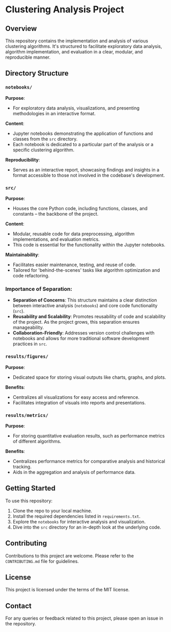 # Clustering Analysis Project

## Overview
This repository contains the implementation and analysis of various clustering algorithms. It's structured to facilitate exploratory data analysis, algorithm implementation, and evaluation in a clear, modular, and reproducible manner.

## Directory Structure

### `notebooks/`

**Purpose**: 
- For exploratory data analysis, visualizations, and presenting methodologies in an interactive format.

**Content**: 
- Jupyter notebooks demonstrating the application of functions and classes from the `src` directory. 
- Each notebook is dedicated to a particular part of the analysis or a specific clustering algorithm.

**Reproducibility**: 
- Serves as an interactive report, showcasing findings and insights in a format accessible to those not involved in the codebase's development.

### `src/`

**Purpose**: 
- Houses the core Python code, including functions, classes, and constants – the backbone of the project.

**Content**: 
- Modular, reusable code for data preprocessing, algorithm implementations, and evaluation metrics.
- This code is essential for the functionality within the Jupyter notebooks.

**Maintainability**: 
- Facilitates easier maintenance, testing, and reuse of code. 
- Tailored for 'behind-the-scenes' tasks like algorithm optimization and code refactoring.

### Importance of Separation:
- **Separation of Concerns**: This structure maintains a clear distinction between interactive analysis (`notebooks`) and core code functionality (`src`).
- **Reusability and Scalability**: Promotes reusability of code and scalability of the project. As the project grows, this separation ensures manageability.
- **Collaboration-Friendly**: Addresses version control challenges with notebooks and allows for more traditional software development practices in `src`.

### `results/figures/`

**Purpose**: 
- Dedicated space for storing visual outputs like charts, graphs, and plots.

**Benefits**:
- Centralizes all visualizations for easy access and reference.
- Facilitates integration of visuals into reports and presentations.

### `results/metrics/`

**Purpose**: 
- For storing quantitative evaluation results, such as performance metrics of different algorithms.

**Benefits**:
- Centralizes performance metrics for comparative analysis and historical tracking.
- Aids in the aggregation and analysis of performance data.

## Getting Started
To use this repository:

1. Clone the repo to your local machine.
2. Install the required dependencies listed in `requirements.txt`.
3. Explore the `notebooks` for interactive analysis and visualization.
4. Dive into the `src` directory for an in-depth look at the underlying code.

## Contributing
Contributions to this project are welcome. Please refer to the `CONTRIBUTING.md` file for guidelines.

## License
This project is licensed under the terms of the MIT license.

## Contact
For any queries or feedback related to this project, please open an issue in the repository.
